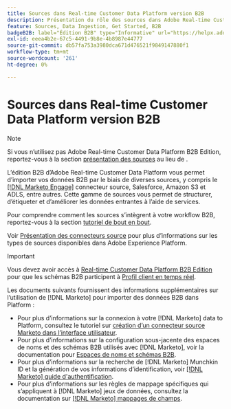 ```yaml
---
title: Sources dans Real-time Customer Data Platform version B2B
description: Présentation du rôle des sources dans Adobe Real-time Customer Data Platform Édition B2B.
feature: Sources, Data Ingestion, Get Started, B2B
badgeB2B: label="Édition B2B" type="Informative" url="https://helpx.adobe.com/legal/product-descriptions/real-time-customer-data-platform-b2b-edition-prime-and-ultimate-packages.html newtab=true"
exl-id: eeea4b2e-67c5-4491-9b8e-4b8987e44777
source-git-commit: db57fa753a3980dca671d476521f9849147880f1
workflow-type: tm+mt
source-wordcount: '261'
ht-degree: 0%

---
```


# Sources dans Real-time Customer Data Platform version B2B

>[!NOTE]
>
>Si vous n’utilisez pas Adobe Real-time Customer Data Platform B2B Edition, reportez-vous à la section [présentation des sources](./sources-overview.md) au lieu de .

L’édition B2B d’Adobe Real-time Customer Data Platform vous permet d’importer vos données B2B par le biais de diverses sources, y compris le [[!DNL Marketo Engage]](../../sources/connectors/adobe-applications/marketo/marketo.md) connecteur source, Salesforce, Amazon S3 et ADLS, entre autres. Cette gamme de sources vous permet de structurer, d’étiqueter et d’améliorer les données entrantes à l’aide de services.

Pour comprendre comment les sources s’intègrent à votre workflow B2B, reportez-vous à la section [tutoriel de bout en bout](../b2b-tutorial.md#ingest-your-data-into-experience-platform).

Voir [Présentation des connecteurs source](../../sources/home.md) pour plus d’informations sur les types de sources disponibles dans Adobe Experience Platform.

>[!IMPORTANT]
>
>Vous devez avoir accès à [Real-time Customer Data Platform B2B Edition](../../rctcdp/../rtcdp/b2b-overview.md) pour que les schémas B2B participent à [Profil client en temps réel](../proile/../../profile/home.md).

Les documents suivants fournissent des informations supplémentaires sur l’utilisation de [!DNL Marketo] pour importer des données B2B dans Platform :

* Pour plus d’informations sur la connexion à votre [!DNL Marketo] data to Platform, consultez le tutoriel sur [création d’un connecteur source Marketo dans l’interface utilisateur](../../sources/tutorials/ui/create/adobe-applications/marketo.md).
* Pour plus d’informations sur la configuration sous-jacente des espaces de noms et des schémas B2B utilisés avec [!DNL Marketo], voir la documentation pour [Espaces de noms et schémas B2B](../../sources/connectors/adobe-applications/marketo/marketo-namespaces.md).
* Pour plus d’informations sur la recherche de [!DNL Marketo] Munchkin ID et la génération de vos informations d’identification, voir [[!DNL Marketo] guide d&#39;authentification](../../sources/connectors/adobe-applications/marketo/marketo-auth.md).
* Pour plus d’informations sur les règles de mappage spécifiques qui s’appliquent à [!DNL Marketo] jeux de données, consultez la documentation sur [[!DNL Marketo] mappages de champs](../../sources/connectors/adobe-applications//mapping/marketo.md).
